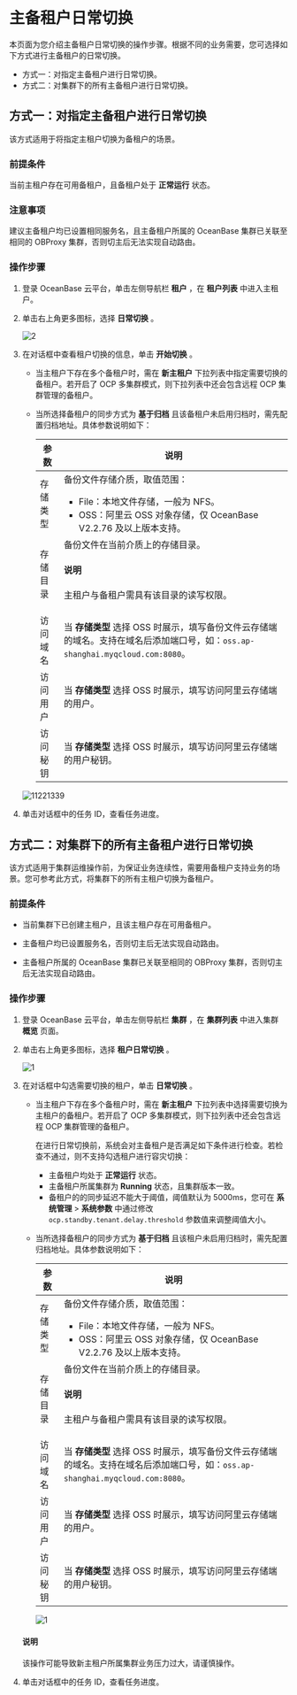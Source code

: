 # 主备租户日常切换

本页面为您介绍主备租户日常切换的操作步骤。根据不同的业务需要，您可选择如下方式进行主备租户的日常切换。

* 方式一：对指定主备租户进行日常切换。
* 方式二：对集群下的所有主备租户进行日常切换。

## 方式一：对指定主备租户进行日常切换

该方式适用于将指定主租户切换为备租户的场景。

### 前提条件

当前主租户存在可用备租户，且备租户处于 **正常运行** 状态。

### 注意事项

建议主备租户均已设置相同服务名，且主备租户所属的 OceanBase 集群已关联至相同的 OBProxy 集群，否则切主后无法实现自动路由。

### 操作步骤

1. 登录 OceanBase 云平台，单击左侧导航栏 **租户** ，在 **租户列表** 中进入主租户。

2. 单击右上角更多图标，选择 **日常切换** 。

   ![2](https://obbusiness-private.oss-cn-shanghai.aliyuncs.com/doc/img/ocp/431/%E6%97%A5%E5%B8%B8%E5%88%87%E6%8D%A2.png)

3. 在对话框中查看租户切换的信息，单击 **开始切换** 。

    * 当主租户下存在多个备租户时，需在 **新主租户** 下拉列表中指定需要切换的备租户。若开启了 OCP 多集群模式，则下拉列表中还会包含远程 OCP 集群管理的备租户。
    * 当所选择备租户的同步方式为 **基于归档** 且该备租户未启用归档时，需先配置归档地址。具体参数说明如下：

      |  参数  |  说明   |
      |--------|---------|
      | 存储类型  | 备份文件存储介质，取值范围：<ul><li>File：本地文件存储，一般为 NFS。</li><li>OSS：阿里云 OSS 对象存储，仅 OceanBase V2.2.76 及以上版本支持。</li></ul>|
      | 存储目录        | 备份文件在当前介质上的存储目录。<main id="notice" type='explain'><h4>说明</h4><p>主租户与备租户需具有该目录的读写权限。</p></main>  |
      | 访问域名        | 当 **存储类型** 选择 OSS 时展示，填写备份文件云存储端的域名。支持在域名后添加端口号，如：`oss.ap-shanghai.myqcloud.com:8080`。 |
      | 访问用户        | 当 **存储类型** 选择 OSS 时展示，填写访问阿里云存储端的用户。 |
      | 访问秘钥        | 当 **存储类型** 选择 OSS 时展示，填写访问阿里云存储端的用户秘钥。    |

   ![11221339](https://obbusiness-private.oss-cn-shanghai.aliyuncs.com/doc/img/ocp/431/%E6%97%A5%E5%B8%B8%E5%88%87%E6%8D%A2%E5%AF%B9%E8%AF%9D%E6%A1%86.png)

4. 单击对话框中的任务 ID，查看任务进度。

## 方式二：对集群下的所有主备租户进行日常切换

该方式适用于集群运维操作前，为保证业务连续性，需要用备租户支持业务的场景。您可参考此方式，将集群下的所有主租户切换为备租户。

### 前提条件

* 当前集群下已创建主租户，且该主租户存在可用备租户。

* 主备租户均已设置服务名，否则切主后无法实现自动路由。

* 主备租户所属的 OceanBase 集群已关联至相同的 OBProxy 集群，否则切主后无法实现自动路由。

### 操作步骤

1. 登录 OceanBase 云平台，单击左侧导航栏 **集群** ，在 **集群列表** 中进入集群 **概览** 页面。

2. 单击右上角更多图标，选择 **租户日常切换** 。

   ![1](https://obbusiness-private.oss-cn-shanghai.aliyuncs.com/doc/img/ocp/420/%E7%A7%9F%E6%88%B7%E6%97%A5%E5%B8%B8%E5%88%87%E6%8D%A2-%E9%9B%86%E7%BE%A4.png)

3. 在对话框中勾选需要切换的租户，单击 **日常切换** 。

    * 当主租户下存在多个备租户时，需在 **新主租户** 下拉列表中选择需要切换为主租户的备租户。若开启了 OCP 多集群模式，则下拉列表中还会包含远程 OCP 集群管理的备租户。

      在进行日常切换前，系统会对主备租户是否满足如下条件进行检查。若检查不通过，则不支持勾选租户进行容灾切换：

      * 主备租户均处于 **正常运行** 状态。
      * 主备租户所属集群为 **Running** 状态，且集群版本一致。
      * 备租户的的同步延迟不能大于阈值，阈值默认为 5000ms，您可在 **系统管理** > **系统参数** 中通过修改 `ocp.standby.tenant.delay.threshold` 参数值来调整阈值大小。

    * 当所选择备租户的同步方式为 **基于归档** 且该租户未启用归档时，需先配置归档地址。具体参数说明如下：

      |  参数  |  说明   |
      |--------|---------|
      | 存储类型  | 备份文件存储介质，取值范围：<ul><li>File：本地文件存储，一般为 NFS。</li><li>OSS：阿里云 OSS 对象存储，仅 OceanBase V2.2.76 及以上版本支持。</li></ul>|
      | 存储目录        | 备份文件在当前介质上的存储目录。  <main id="notice" type='explain'><h4>说明</h4><p>主租户与备租户需具有该目录的读写权限。</p></main>  |
      | 访问域名        | 当 **存储类型** 选择 OSS 时展示，填写备份文件云存储端的域名。支持在域名后添加端口号，如：`oss.ap-shanghai.myqcloud.com:8080`。 |
      | 访问用户        | 当 **存储类型** 选择 OSS 时展示，填写访问阿里云存储端的用户。 |
      | 访问秘钥        | 当 **存储类型** 选择 OSS 时展示，填写访问阿里云存储端的用户秘钥。    |

      ![1](https://obbusiness-private.oss-cn-shanghai.aliyuncs.com/doc/img/ocp/430/%E7%A7%9F%E6%88%B7%E6%97%A5%E5%B8%B8%E5%88%87%E6%8D%A2.png)

    <main id="notice" type='explain'>
    <h4>说明</h4>
    <p>该操作可能导致新主租户所属集群业务压力过大，请谨慎操作。</p>
    </main>

4. 单击对话框中的任务 ID，查看任务进度。

